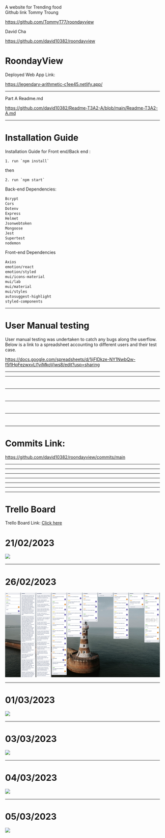 A website for Trending food  
Github link
Tommy Troung 

https://github.com/TommyT77/roondayview

David Cha 

https://github.com/david10382/roondayview

# RoondayView

Deployed Web App Link: 

https://legendary-arithmetic-c1ee45.netlify.app/

---

Part A Readme.md 

https://github.com/david10382/Readme-T3A2-A/blob/main/Readme-T3A2-A.md

---
# Installation Guide

Installation Guide for Front end/Back end : 

    1. run `npm install`


then 

    2. run `npm start`

Back-end Dependencies:
	
	
    Bcrypt
    Cors
    Dotenv
    Express
    Helmet
    Jsonwebtoken
    Mongoose
    Jest
    Supertest
    nodemon


Front-end Dependencies

	
	Axios 
    emotion/react
    emotion/styled
    mui/icons-material
    mui/lab
    mui/material
    mui/styles
    autosuggest-highlight
    styled-components



		

---
# User Manual testing 

User manual testing was undertaken to catch any bugs along the userflow. Below is a link to a spreadsheet accounting to different users and their test case.

https://docs.google.com/spreadsheets/d/1jiFlDkze-NY1NwbQw-f5flHpFezwxvLI1yiMkoVjws8/edit?usp=sharing

---



---

## 

# 

---

# 

---

# 

---

# 

---

# Commits Link:

https://github.com/david10382/roondayview/commits/main

---



---



---



---




---



----



---

# Trello Board 

Trello Board Link: [Click here](https://trello.com/b/MnKH8tLK/roondayview)

# 21/02/2023

![](docs/feb-21.png)

---

# 26/02/2023

![](docs/feb-26.png)

---

# 01/03/2023

![](docs/mar-1.png)

---

# 03/03/2023

![](docs/mar-3.png)

---

# 04/03/2023

![](docs/mar-4.png)

---

# 05/03/2023

![](docs/mar-5.png)